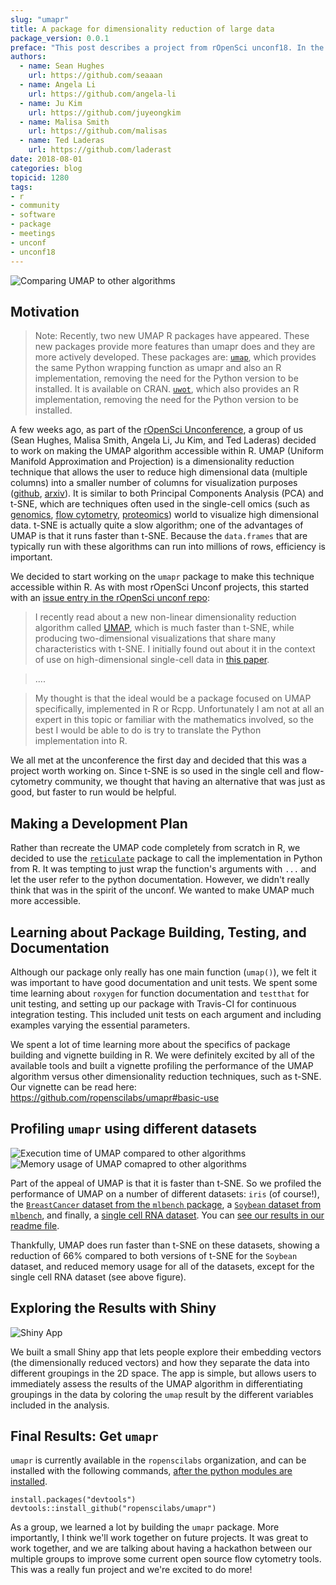 ```yaml
---
slug: "umapr"
title: A package for dimensionality reduction of large data
package_version: 0.0.1
preface: "This post describes a project from rOpenSci unconf18. In the spirit of exploration and experimentation at our unconferences, projects are not necessarily finished products or in scope for rOpenSci packages."
authors:
  - name: Sean Hughes
    url: https://github.com/seaaan
  - name: Angela Li
    url: https://github.com/angela-li
  - name: Ju Kim
    url: https://github.com/juyeongkim
  - name: Malisa Smith
    url: https://github.com/malisas
  - name: Ted Laderas 
    url: https://github.com/laderast
date: 2018-08-01
categories: blog
topicid: 1280
tags:
- r
- community
- software
- package
- meetings
- unconf
- unconf18
---
```


![Comparing UMAP to other algorithms](img/blog-images/2018-08-01-umapr/multiple_algorithms_cancer.png)

## Motivation

> Note: Recently, two new UMAP R packages have appeared. These new packages provide more features than umapr does and they are more actively developed. These packages are:
> [`umap`](https://github.com/tkonopka/umap), which provides the same Python wrapping function as umapr and also an R implementation, removing the need for the Python version to be installed. It is available on CRAN.
> [`uwot`](https://github.com/jlmelville/uwot), which also provides an R implementation, removing the need for the Python version to be installed.

A few weeks ago, as part of the [rOpenSci Unconference](https://ropensci.org/blog/2018/06/05/unconf18/), a group of us (Sean Hughes, Malisa Smith, Angela Li, Ju Kim, and Ted Laderas) decided to work on making the UMAP algorithm accessible within R. UMAP (Uniform Manifold Approximation and Projection) is a dimensionality reduction technique that allows the user to reduce high dimensional data (multiple columns) into a smaller number of columns for visualization purposes ([github](https://github.com/lmcinnes/umap), [arxiv](https://arxiv.org/abs/1802.03426)). It is similar to both Principal Components Analysis (PCA) and t-SNE, which are techniques often used in the single-cell omics (such as [genomics](https://en.wikipedia.org/wiki/Single_cell_sequencing), [flow cytometry](https://en.wikipedia.org/wiki/Flow_cytometry), [proteomics](https://pubs.acs.org/doi/10.1021/acs.jproteome.8b00257)) world to visualize high dimensional data. t-SNE is actually quite a slow algorithm; one of the advantages of UMAP is that it runs faster than t-SNE. Because the `data.frames` that are typically run with these algorithms can run into millions of rows, efficiency is important.

We decided to start working on the `umapr` package to make this technique accessible within R.  As with most rOpenSci Unconf projects, this started with an [issue entry in the rOpenSci unconf repo](https://github.com/ropensci/unconf18/issues/43):

> I recently read about a new non-linear dimensionality reduction algorithm called [UMAP](https://doi.org/10.1101/298430), which is much faster than t-SNE, while producing two-dimensional visualizations that share many characteristics with t-SNE. I initially found out about it in the context of use on high-dimensional single-cell data in [this paper](https://doi.org/10.1101/298430).

> ....

> My thought is that the ideal would be a package focused on UMAP specifically, implemented in R or Rcpp. Unfortunately I am not at all an expert in this topic or familiar with the mathematics involved, so the best I would be able to do is try to translate the Python implementation into R.

We all met at the unconference the first day and decided that this was a project worth working on. Since t-SNE is so used in the single cell and flow-cytometry community, we thought that having an alternative that was just as good, but faster to run would be helpful.

## Making a Development Plan

Rather than recreate the UMAP code completely from scratch in R, we decided to use the [`reticulate`](https://rstudio.github.io/reticulate/) package to call the implementation in Python from R. It was tempting to just wrap the function's arguments with `...` and let the user refer to the python documentation. However, we didn't really think that was in the spirit of the unconf. We wanted to make UMAP much more accessible.

## Learning about Package Building, Testing, and Documentation

Although our package only really has one main function (`umap()`), we felt it was important to have good documentation and unit tests. We spent some time learning about `roxygen` for function documentation and `testthat` for unit testing, and setting up our package with Travis-CI for continuous integration testing. This included unit tests on each argument and including examples varying the essential parameters.

We spent a lot of time learning more about the specifics of package building and vignette building in R. We were definitely excited by all of the available tools and built a vignette profiling the performance of the UMAP algorithm versus other dimensionality reduction techniques, such as t-SNE. Our vignette can be read here: https://github.com/ropenscilabs/umapr#basic-use

## Profiling `umapr` using different datasets

![Execution time of UMAP compared to other algorithms](img/blog-images/2018-08-01-umapr/multiple_algorithms_time.png)
![Memory usage of UMAP comapred to other algorithms](img/blog-images/2018-08-01-umapr/multiple_algorithms_memory.png)

Part of the appeal of UMAP is that it is faster than t-SNE. So we profiled the performance of UMAP on a number of different datasets: `iris` (of course!), the [`BreastCancer` dataset from the `mlbench` package](https://cran.r-project.org/web/packages/mlbench/index.html), a [`Soybean` dataset from `mlbench`](https://cran.r-project.org/web/packages/mlbench/index.html), and finally, a [single cell RNA dataset](https://hemberg-lab.github.io/scRNA.seq.datasets/human/tissues/). You can [see our results in our readme file](https://github.com/ropenscilabs/umapr/blob/master/README.md).

Thankfully, UMAP does run faster than t-SNE on these datasets, showing a reduction of 66% compared to both versions of t-SNE for the `Soybean` dataset, and reduced memory usage for all of the datasets, except for the single cell RNA dataset (see above figure).

## Exploring the Results with Shiny

![Shiny App](img/blog-images/2018-08-01-umapr/shiny.png)

We built a small Shiny app that lets people explore their embedding vectors (the dimensionally reduced vectors) and how they separate the data into different groupings in the 2D space. The app is simple, but allows users to immediately assess the results of the UMAP algorithm in differentiating groupings in the data by coloring the `umap` result by the different variables included in the analysis.

## Final Results: Get `umapr`

`umapr` is currently available in the `ropenscilabs` organization, and can be installed with the following commands, [after the python modules are installed](https://github.com/lmcinnes/umap#installing).

```
install.packages("devtools") 
devtools::install_github("ropenscilabs/umapr")
```

As a group, we learned a lot by building the `umapr` package. More importantly, I think we'll work together on future projects. It was great to work together, and we are talking about having a hackathon between our multiple groups to improve some current open source flow cytometry tools. This was a really fun project and we're excited to do more!


